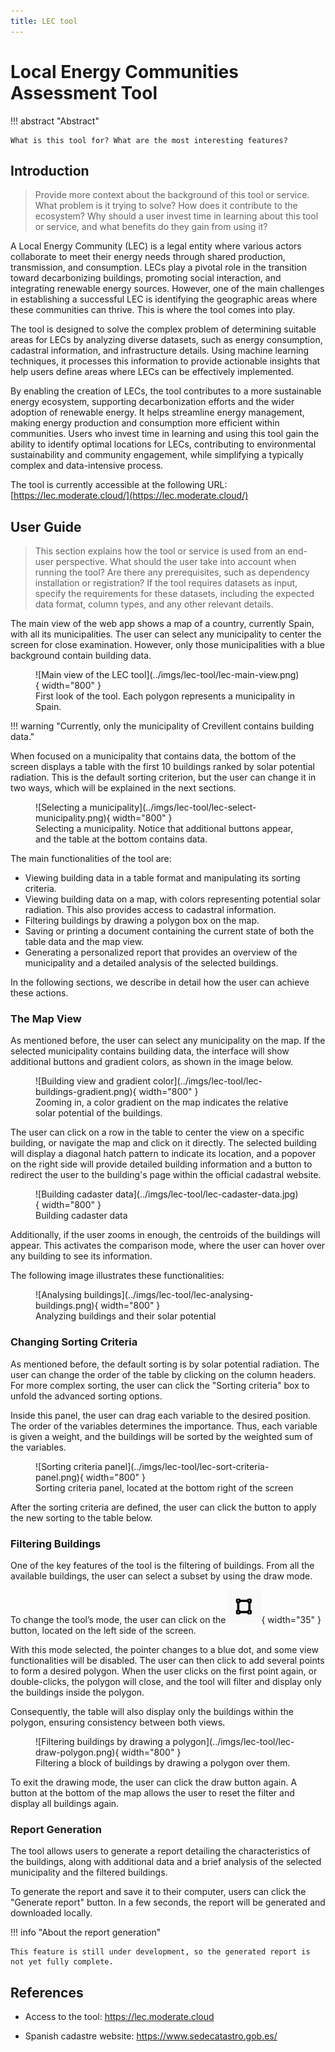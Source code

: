 ```yaml
---
title: LEC tool
---
```


# Local Energy Communities Assessment Tool

!!! abstract "Abstract"

    What is this tool for? What are the most interesting features?

## Introduction

> Provide more context about the background of this tool or service. What problem is it trying to solve? How does it contribute to the ecosystem? Why should a user invest time in learning about this tool or service, and what benefits do they gain from using it?

A Local Energy Community (LEC) is a legal entity where various actors collaborate to meet their energy needs through shared production, transmission, and consumption. LECs play a pivotal role in the transition toward decarbonizing buildings, promoting social interaction, and integrating renewable energy sources. However, one of the main challenges in establishing a successful LEC is identifying the geographic areas where these communities can thrive. This is where the tool comes into play.

The tool is designed to solve the complex problem of determining suitable areas for LECs by analyzing diverse datasets, such as energy consumption, cadastral information, and infrastructure details. Using machine learning techniques, it processes this information to provide actionable insights that help users define areas where LECs can be effectively implemented.

By enabling the creation of LECs, the tool contributes to a more sustainable energy ecosystem, supporting decarbonization efforts and the wider adoption of renewable energy. It helps streamline energy management, making energy production and consumption more efficient within communities. Users who invest time in learning and using this tool gain the ability to identify optimal locations for LECs, contributing to environmental sustainability and community engagement, while simplifying a typically complex and data-intensive process.

The tool is currently accessible at the following URL: [https://lec.moderate.cloud/](https://lec.moderate.cloud/)

## User Guide

> This section explains how the tool or service is used from an end-user perspective. What should the user take into account when running the tool? Are there any prerequisites, such as dependency installation or registration? If the tool requires datasets as input, specify the requirements for these datasets, including the expected data format, column types, and any other relevant details.

The main view of the web app shows a map of a country, currently Spain, with all its municipalities. The user can select any municipality to center the screen for close examination. However, only those municipalities with a blue background contain building data.

<figure markdown="span">
  ![Main view of the LEC tool](../imgs/lec-tool/lec-main-view.png){ width="800" }
  <figcaption>First look of the tool. Each polygon represents a municipality in Spain.</figcaption>
</figure>

!!! warning "Currently, only the municipality of Crevillent contains building data."

When focused on a municipality that contains data, the bottom of the screen displays a table with the first 10 buildings ranked by solar potential radiation. This is the default sorting criterion, but the user can change it in two ways, which will be explained in the next sections.

<figure markdown="span">
  ![Selecting a municipality](../imgs/lec-tool/lec-select-municipality.png){ width="800" }
  <figcaption>Selecting a municipality. Notice that additional buttons appear, and the table at the bottom contains data.</figcaption>
</figure>

The main functionalities of the tool are:

- Viewing building data in a table format and manipulating its sorting criteria.
- Viewing building data on a map, with colors representing potential solar radiation. This also provides access to cadastral information.
- Filtering buildings by drawing a polygon box on the map.
- Saving or printing a document containing the current state of both the table data and the map view.
- Generating a personalized report that provides an overview of the municipality and a detailed analysis of the selected buildings.

In the following sections, we describe in detail how the user can achieve these actions.

### The Map View

As mentioned before, the user can select any municipality on the map. If the selected municipality contains building data, the interface will show additional buttons and gradient colors, as shown in the image below.

<figure markdown="span">
  ![Building view and gradient color](../imgs/lec-tool/lec-buildings-gradient.png){ width="800" }
  <figcaption>Zooming in, a color gradient on the map indicates the relative solar potential of the buildings.</figcaption>
</figure>

The user can click on a row in the table to center the view on a specific building, or navigate the map and click on it directly. The selected building will display a diagonal hatch pattern to indicate its location, and a popover on the right side will provide detailed building information and a button to redirect the user to the building's page within the official cadastral website.

<figure markdown="span">
  ![Building cadaster data](../imgs/lec-tool/lec-cadaster-data.jpg){ width="800" }
  <figcaption>Building cadaster data</figcaption>
</figure>

Additionally, if the user zooms in enough, the centroids of the buildings will appear. This activates the comparison mode, where the user can hover over any building to see its information.

The following image illustrates these functionalities:

<figure markdown="span">
  ![Analysing buildings](../imgs/lec-tool/lec-analysing-buildings.png){ width="800" }
  <figcaption>Analyzing buildings and their solar potential</figcaption>
</figure>

### Changing Sorting Criteria

As mentioned before, the default sorting is by solar potential radiation. The user can change the order of the table by clicking on the column headers. For more complex sorting, the user can click the "Sorting criteria" box to unfold the advanced sorting options.

Inside this panel, the user can drag each variable to the desired position. The order of the variables determines the importance. Thus, each variable is given a weight, and the buildings will be sorted by the weighted sum of the variables.

<figure markdown="span">
  ![Sorting criteria panel](../imgs/lec-tool/lec-sort-criteria-panel.png){ width="800" }
  <figcaption>Sorting criteria panel, located at the bottom right of the screen</figcaption>
</figure>

After the sorting criteria are defined, the user can click the button to apply the new sorting to the table below.

### Filtering Buildings

One of the key features of the tool is the filtering of buildings. From all the available buildings, the user can select a subset by using the draw mode.

To change the tool’s mode, the user can click on the ![Draw button](../imgs/lec-tool/lec-draw-button.png){ width="35" } button, located on the left side of the screen.

With this mode selected, the pointer changes to a blue dot, and some view functionalities will be disabled. The user can then click to add several points to form a desired polygon. When the user clicks on the first point again, or double-clicks, the polygon will close, and the tool will filter and display only the buildings inside the polygon.

Consequently, the table will also display only the buildings within the polygon, ensuring consistency between both views.

<figure markdown="span">
  ![Filtering buildings by drawing a polygon](../imgs/lec-tool/lec-draw-polygon.png){ width="800" }
  <figcaption>Filtering a block of buildings by drawing a polygon over them.</figcaption>
</figure>

To exit the drawing mode, the user can click the draw button again. A button at the bottom of the map allows the user to reset the filter and display all buildings again.

### Report Generation

The tool allows users to generate a report detailing the characteristics of the buildings, along with additional data and a brief analysis of the selected municipality and the filtered buildings.

To generate the report and save it to their computer, users can click the "Generate report" button. In a few seconds, the report will be generated and downloaded locally.

!!! info "About the report generation"

    This feature is still under development, so the generated report is not yet fully complete.

## References

- Access to the tool: https://lec.moderate.cloud

- Spanish cadastre website: https://www.sedecatastro.gob.es/

